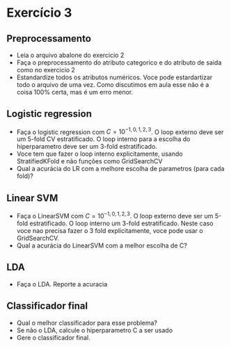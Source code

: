# Exercício 3 
## Preprocessamento

* Leia o arquivo abalone do exercicio 2
* Faça o preprocessamento do atributo categorico e do atributo de saida como no exercicio 2
* Estandardize todos os atributos numéricos. Voce pode estardartizar todo o arquivo de uma vez. Como discutimos em aula esse não é a coisa 100% certa, mas é um erro menor.


## Logistic regression

* Faça o logistic regression com $C=10^{-1,0,1,2,3}$. O loop externo deve ser um 5-fold CV estratificado. O loop interno para a escolha do hiperparametro deve ser um 3-fold estratificado.
* Voce tem que fazer o loop interno explicitamente, usando StratifiedKFold e não funções como GridSearchCV
* Qual a acurácia do LR com a melhore escolha de parametros (para cada fold)?

## Linear SVM

* Faça o LinearSVM com $C=10^{-1,0,1,2,3}$. O loop externo deve ser um 5-fold estratificado. O loop interno um 3-fold estratificado. Neste caso voce nao precisa fazer o 3 fold explicitamente, voce pode usar o GridSearchCV.
* Qual a acurácia do LinearSVM com a melhor escolha de C?

## LDA
* Faça o LDA. Reporte a acuracia

## Classificador final

* Qual o melhor classificador para esse problema?
* Se não o LDA, calcule o hiperparametro C a ser usado
* Gere o classificador final.
